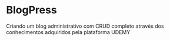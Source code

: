 # BlogPress
Criando um blog administrativo com CRUD completo através dos conhecimentos adquiridos pela plataforma UDEMY
